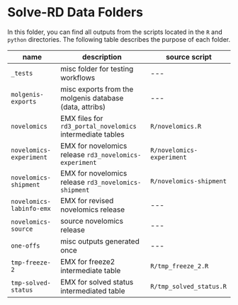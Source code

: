 # Solve-RD Data Folders

In this folder, you can find all outputs from the scripts located in the `R` and `python` directories. The following table describes the purpose of each folder.

| name                     | description                                               | source script             |
|--------------------------|-----------------------------------------------------------|---------------------------|
| `_tests`                 | misc folder for testing workflows                         | ---                       |
| `molgenis-exports`       | misc exports from the molgenis database (data, attribs)   | ---                       |
| `novelomics`             | EMX files for `rd3_portal_novelomics` intermediate tables | `R/novelomics.R`          |
| `novelomics-experiment`  | EMX for novelomics release `rd3_novelomics-experiment`    | `R/novelomics-experiment` |
| `novelomics-shipment`    | EMX for novelomics release `rd3_novelomics-shipment`      | `R/novelomics-shipment`   |
| `novelomics-labinfo-emx` | EMX for revised novelomics release                        | ---                       |
| `novelomics-source`      | source novelomics release                                 | ---                       |
| `one-offs`               | misc outputs generated once                               | ---                       |
| `tmp-freeze-2`           | EMX for freeze2 intermediate table                        | `R/tmp_freeze_2.R`        |
| `tmp-solved-status`      | EMX for solved status intermediated table                 | `R/tmp_solved_status.R`   |
